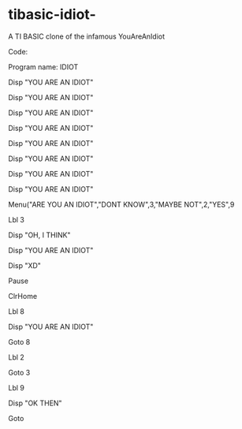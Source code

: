 # tibasic-idiot-
A TI BASIC clone of the infamous YouAreAnIdiot

Code:

Program name: IDIOT

Disp "YOU ARE AN IDIOT"

Disp "YOU ARE AN IDIOT"

Disp "YOU ARE AN IDIOT"

Disp "YOU ARE AN IDIOT"

Disp "YOU ARE AN IDIOT"

Disp "YOU ARE AN IDIOT"

Disp "YOU ARE AN IDIOT"

Disp "YOU ARE AN IDIOT"

Menu("ARE YOU AN IDIOT","DONT KNOW",3,"MAYBE NOT",2,"YES",9

Lbl 3

Disp "OH, I THINK"

Disp "YOU ARE AN IDIOT"

Disp "XD"

Pause

ClrHome

Lbl 8

Disp "YOU ARE AN IDIOT"

Goto 8

Lbl 2

Goto 3

Lbl 9

Disp "OK THEN"

Goto 
